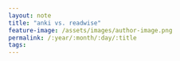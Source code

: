 ```yaml
---
layout: note
title: "anki vs. readwise"
feature-image: /assets/images/author-image.png
permalink: /:year/:month/:day/:title
tags:
---
```

